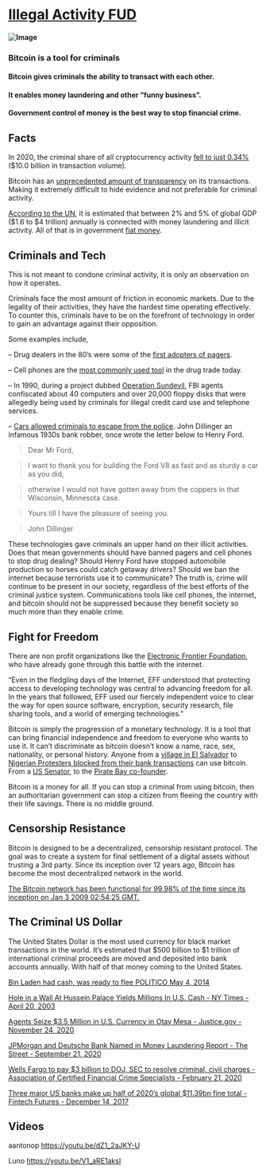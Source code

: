 # [Illegal Activity FUD](https://fudbitcoin.info/illegal-activity/)

  #### ![Image](https://fudbitcoin.info/wp-content/uploads/2021/01/bitcoin-crime.jpg)
  
  ### Bitcoin is a tool for criminals
  
  ####  Bitcoin gives criminals the ability to transact with each other.
  
  #### It enables money laundering and other “funny business”.
  
  #### Government control of money is the best way to stop financial crime.
  
## Facts

In 2020, the criminal share of all cryptocurrency activity [fell to just 0.34%](https://blog.chainalysis.com/reports/2021-crypto-crime-report-intro-ransomware-scams-darknet-markets) ($10.0 billion in transaction volume).

Bitcoin has an [unprecedented amount of transparency](https://bitcoin.org/en/protect-your-privacy) on its transactions. Making it extremely difficult to hide evidence and not preferable for criminal activity.

[According to the UN](https://www.unodc.org/unodc/en/money-laundering/overview.html), it is estimated that between 2% and 5% of global GDP ($1.6 to $4 trillion) annually is connected with money laundering and illicit activity. All of that is in government [fiat money](https://en.wikipedia.org/wiki/Fiat_money). 

## Criminals and Tech

This is not meant to condone criminal activity, it is only an observation on how it operates.

Criminals face the most amount of friction in economic markets. Due to the legality of their activities, they have the hardest time operating effectively. To counter this, criminals have to be on the forefront of technology in order to gain an advantage against their opposition.

Some examples include, 

– Drug dealers in the 80’s were some of the [first adopters of pagers](https://www.washingtonpost.com/archive/politics/1988/07/11/message-is-out-on-beepers/58840caa-523e-413b-9224-60ad94d7803f/).

– Cell phones are the [most commonly used tool](https://www.bucyrustelegraphforum.com/story/news/crime/high-in-ohio/2014/10/20/cellphones-key-tool-drug-dealers/17630199/) in the drug trade today.

– In 1990, during a project dubbed [Operation Sundevil](https://en.wikipedia.org/wiki/Operation_Sundevil), FBI agents confiscated about 40 computers and over 20,000 floppy disks that were allegedly being used by criminals for illegal credit card use and telephone services.

– [Cars allowed criminals to escape from the police](https://www.creditplus.co.uk/blog/perfect-crime-history-getaway-car-6993817/). John Dillinger an infamous 1930s bank robber, once wrote the letter below to Henry Ford.

>Dear Mr Ford,

>I want to thank you for building the Ford V8 as fast and as sturdy a car as you did,

>otherwise I would not have gotten away from the coppers in that Wisconsin, Minnesota case.

>Yours till I have the pleasure of seeing you.

>John Dillinger

These technologies gave criminals an upper hand on their illicit activities. Does that mean governments should have banned pagers and cell phones to stop drug dealing? Should Henry Ford have stopped automobile production so horses could catch getaway drivers? Should we ban the internet because terrorists use it to communicate? The truth is, crime will continue to be present in our society, regardless of the best efforts of the criminal justice system. Communications tools like cell phones, the internet, and bitcoin should not be suppressed because they benefit society so much more than they enable crime.

## Fight for Freedom

There are non profit organizations like the [Electronic Frontier Foundation](https://www.eff.org/), who have already gone through this battle with the internet. 

“Even in the fledgling days of the Internet, EFF understood that protecting access to developing technology was central to advancing freedom for all. In the years that followed, EFF used our fiercely independent voice to clear the way for open source software, encryption, security research, file sharing tools, and a world of emerging technologies.”

Bitcoin is simply the progression of a monetary technology. It is a tool that can bring financial independence and freedom to everyone who wants to use it. It can’t discriminate as bitcoin doesn’t know a name, race, sex, nationality, or personal history. Anyone from a [village in El Salvador](https://www.forbes.com/sites/tatianakoffman/2020/07/14/this-el-salvador-village-adopts-bitcoin-as-money/?sh=45281b7b2044) to [Nigerian Protesters blocked from their bank transactions](https://qz.com/africa/1922466/how-bitcoin-powered-nigerias-endsars-protests/) can use bitcoin. From a [US Senator](https://www.coindesk.com/cynthia-lummis-explain-btc-congress), to the [Pirate Bay co-founder](https://news.bitcoin.com/wp-content/uploads/2021/01/shaggy_001-e1470300215194.jpg). 

Bitcoin is a money for all. If you can stop a criminal from using bitcoin, then an authoritarian government can stop a citizen from fleeing the country with their life savings. There is no middle ground.

## Censorship Resistance

Bitcoin is designed to be a decentralized, censorship resistant protocol. The goal was to create a system for final settlement of a digital assets without trusting a 3rd party. Since its inception over 12 years ago, Bitcoin has become the most decentralized network in the world.

[The Bitcoin network has been functional for 99.98% of the time since its inception on Jan 3 2009 02:54:25 GMT.](https://www.buybitcoinworldwide.com/bitcoin-uptime/)

## The Criminal US Dollar

The United States Dollar is the most used currency for black market transactions in the world.  It’s estimated that $500 billion to $1 trillion of international criminal proceeds are moved and deposited into bank accounts annually. With half of that money coming to the United States.

[Bin Laden had cash, was ready to flee POLITICO May 4, 2014](https://www.politico.com/story/2011/05/bin-laden-had-cash-was-ready-to-flee-054258)

[Hole in a Wall At Hussein Palace Yields Millions In U.S. Cash - NY Times - April 20, 2003](https://www.nytimes.com/2003/04/20/world/nation-war-baghdad-hoard-hole-wall-palace-yields-millions-us-cash.html)

[Agents Seize $3.5 Million in U.S. Currency in Otay Mesa - Justice.gov - November 24, 2020](https://www.justice.gov/usao-sdca/pr/agents-seize-35-million-us-currency-and-massive-quantities-cocaine-fentanyl-and-50)

[JPMorgan and Deutsche Bank Named in Money Laundering Report - The Street - September 21, 2020](https://www.thestreet.com/investing/jpmorgan-jpm-deutsche-bank-db-money-laundering-report)

[Wells Fargo to pay $3 billion to DOJ, SEC to resolve criminal, civil charges - Association of Certified Financial Crime Specialists - February 21, 2020](https://www.acfcs.org/wells-fargo-to-pay-3-billion-to-doj-sec-to-resolve-criminal-civil-charges-tied-to-fake-accounts-scandal/)

[Three major US banks make up half of 2020’s global $11.39bn fine total - Fintech Futures - December 14, 2017](https://www.fintechfutures.com/2020/10/three-major-us-banks-make-up-half-of-2020s-11-39bn-fine-total/)

## Videos

aantonop https://youtu.be/dZ1_2aJKY-U

Luno https://youtu.be/V1_aRE1aksI
